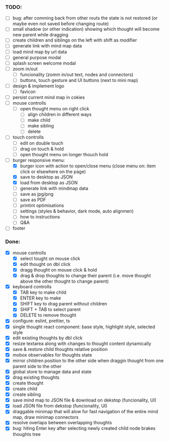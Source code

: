 ### TODO:

- [ ] bug: after comming back from other routs the state is not restored (or maybe even not saved before changing route)
- [ ] small shadow (or other indication) showing which thought will become new parent while dragging
- [ ] create children and siblings on the left with shift as modifier
- [ ] generate link with mind map data
- [ ] load mind map by url data
- [ ] general purpose modal
- [ ] splash screen welcome modal
- [ ] zoom in/out
  - [ ] funcionality (zomm in/out text, nodes and connectors)
  - [ ] buttons, touch gesture and UI buttons (next to mini map)
- [ ] design & implement logo
  - [ ] favicon
- [ ] persist current mind map in cokies
- [ ] mouse controlls
  - [ ] open thought menu on right click
    - [ ] align children in different ways
    - [ ] make child
    - [ ] make sibling
    - [ ] delete
- [ ] touch controlls
  - [ ] edit on double touch
  - [ ] drag on touch & hold
  - [ ] open thought menu on longer thouch hold
- [ ] burger responsive menu:
  - [x] burger icon with action to open/close menu (close menu on: item click or elsewhere on the page)
  - [x] save to desktop as JSON
  - [x] load from desktop as JSON
  - [ ] generate link with mindmap data
  - [ ] save as jpg/png
  - [ ] save as PDF
  - [ ] printint optimisations
  - [ ] settings (styles & behavior, dark mode, auto alignmen)
  - [ ] how to instructions
  - [ ] Q&A
- [ ] footer

### Done:

- [x] mouse controlls
  - [x] select tought on mouse click
  - [x] edit thought on dbl click
  - [x] dragg thought on mouse click & hold
  - [x] drag & drop thoughts to change their parent (i.e. move thought above the other thought to change parent)
- [x] keyboard controlls
  - [x] TAB key to make child
  - [x] ENTER key to make
  - [x] SHIFT key to drag parent without children
  - [x] SHIFT + TAB to select parent
  - [x] DELETE to remove thought
- [x] configure: eslint, prettier, ts
- [x] single thought react component: base style, highlight style, selected style
- [x] edit existing thoughts by dbl click
- [x] resize textarea along with changes to thought content dynamically
- [x] save & restore child thoughts relative position
- [x] mobox observables for thoughts state
- [x] mirror children position to the other side when draggin thought from one parent side to the other
- [x] global store to manage data and state
- [x] drag existing thoughts
- [x] create thought
- [x] create child
- [x] create sibling
- [x] save mind map to JSON file & download on dekstop (funcionality, UI)
- [x] load JSON file from dekstop (funcionality, UI)
- [x] draggable minimap that will alow for fast navigation of the entire mind map, draw minimap connectors
- [x] resolve overlaps between overlapping thoughts
- [x] bug: hiting Enter key after selecting newly created child node brakes thoughts tree
